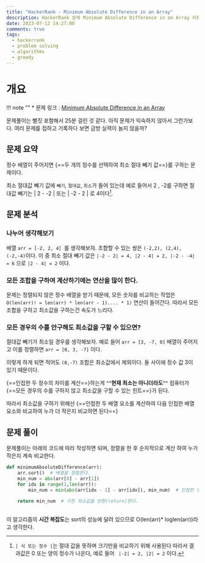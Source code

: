 ```yaml
---
title: "HackerRank - Minimum Absolute Difference in an Array"
description: HackerRank 문제 Minimum Absolute Difference in an Array 리뷰
date: 2023-07-12 14:27:00
comments: true
tags:
  - hackerrank
  - problem solving
  - algorithms
  - greedy
---
```


# 개요

!!! note ""
    * 문제 링크 : [Minimum Absolute Difference in an Array](https://www.hackerrank.com/challenges/minimum-absolute-difference-in-an-array/problem?h_r=profile)

문제풀이는 뻘짓 포함해서 25분 걸린 것 같다. 아직 문제가 익숙하지 않아서 그런가보다. 여러 문제를 접하고 기록하다 보면 금방 실력이 늘지 않을까?

## 문제 요약

정수 배열이 주어지면 {==두 개의 정수를 선택하여 최소 절대 빼기 값==}를 구하는 문제이다.

최소 절대값 빼기 값에 `빼기`, `절대값`, `최소`가 들어 있는데 예로 들어서 2 , -2를 구하면 절대값 빼기는 | 2 - -2 | 또는 | -2 - 2 | 로 4이다[^1].


[^1]: `| 식 또는 정수 |`는 절대 값을 뜻하며 크기만을 비교하기 위해 사용된다 따라서 결과값은 0 또는 양의 정수가 나온다, 예로 들어 ` |-2| = 2, |2| = 2` 이다. 


## 문제 분석

### 나누어 생각해보기

배열 `arr = [-2, 2, 4] `를 생각해보자. 조합할 수 있는 쌍은 `(-2,2), (2,4), (-2,-4)`이다. 이 중 최소 절대 빼기 값은 `|-2 - 2| = 4, |2 - 4| = 2, |-2 - -4| = 6` 으로 `|2 - 4| = 2` 이다.

### 모든 조합을 구하여 계산하기에는 연산을 많이 한다.

문제는 정렬되지 않은 정수 배열을 받기 때문에, 모든 숫자를 비교하는 작업은 `O(len(arr)! = len(arr) * len(arr - 1).... * 1)` 연산이 들어간다. 따라서 모든 조합을 구하고 최소값을 구하는건 속도가 느리다. 

### 모든 경우의 수를 안구해도 최소값을 구할 수 있으면?

절대값 빼기가 최소일 경우를 생각해보자. 예로 들어 `arr = [3, -7, 0]` 배열이 주어지고 이를 정렬하면 `arr = [0, 3, -7]` 이다.

이렇게 하게 되면 적어도 `(0,-7)` 조합은 최소값에서 제외이다. 둘 사이에 정수 값 3이 있기 때문이다.

{==인접한 두 정수의 차이를 계산==}하는게 ^^**현재 최소는 아니더라도**^^ 컴퓨터가 {==모든 경우의 수를 구하지 않고 최소값을 구할 수 있는 힌트==}가 된다. 

따라서 최소값을 구하기 위해선 {==인접한 두 배열 요소를 계산하여 다음 인접한 배열요소와 비교하여 누가 더 작은지 비교하면 된다==}


## 문제 풀이

문제풀이는 아래의 코드에 따라 작성하면 되며, 정렬을 한 후 순차적으로 계산 하여 누가 작은지 계속 비교한다.

``` python title="minimumAbsoluteDifference.py" linenums="1"
def minimumAbsoluteDifference(arr):
    arr.sort()  # 배열을 정렬한다.
    min_num = abs(arr[0] - arr[1])
    for idx in range(1,len(arr)):
        min_num = min(abs(arr[idx - 1] - arr[idx]), min_num)  # 인접한 두 수의 절대 빼기 값을 구하여 최소값과 비교한다. 
    
    return min_num  # 구한 최소값을 반환(return)한다.
        
```

이 알고리즘의 **시간 복잡도**는 sort의 성능에 달려 있으므로 O(len(arr)* loglen(arr))라고 생각한다.
